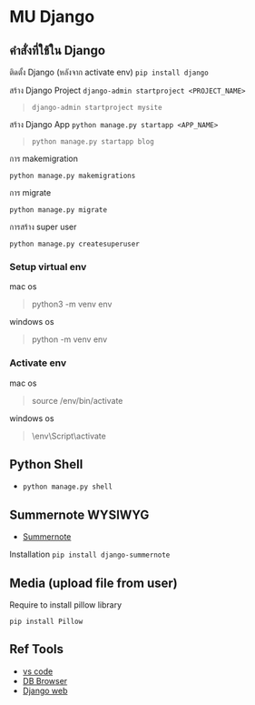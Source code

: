# MU Django

## คำสั่งที่ใช้ใน Django

ติดตั้ง Django (หลังจาก activate env)
`pip install django`

สร้าง Django Project
`django-admin startproject <PROJECT_NAME>`

> `django-admin startproject mysite`

สร้าง Django App
`python manage.py startapp <APP_NAME>`

> `python manage.py startapp blog`

การ makemigration

`python manage.py makemigrations`

การ migrate

`python manage.py migrate`

การสร้าง super user

`python manage.py createsuperuser`

### Setup virtual env

mac os
> python3 -m venv env

windows os
> python -m venv env

### Activate env

mac os
> source /env/bin/activate

windows os
> \env\Script\activate

## Python Shell
* `python manage.py shell`

## Summernote WYSIWYG
* [Summernote](https://github.com/summernote/django-summernote)

Installation
`pip install django-summernote`

## Media (upload file from user)

Require to install pillow library

`pip install Pillow`

## Ref Tools
* [vs code](https://code.visualstudio.com/)
* [DB Browser](https://sqlitebrowser.org/)
* [Django web](https://www.djangoproject.com/)
